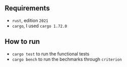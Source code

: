 ## Requirements

- `rust`, edition `2021`
- `cargo`, I used `cargo 1.72.0`

## How to run
- `cargo test` to run the functional tests
- `cargo bench` to run the bechmarks through `criterion`